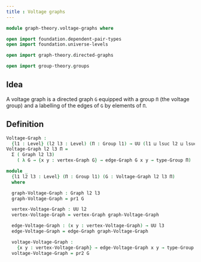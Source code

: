 ```yaml
---
title : Voltage graphs
--- 
```


```agda
module graph-theory.voltage-graphs where

open import foundation.dependent-pair-types
open import foundation.universe-levels

open import graph-theory.directed-graphs

open import group-theory.groups
```

## Idea

A voltage graph is a directed graph `G` equipped with a group `Π` (the voltage group) and a labelling of the edges of `G` by elements of `Π`.

## Definition

```agda
Voltage-Graph :
  {l1 : Level} (l2 l3 : Level) (Π : Group l1) → UU (l1 ⊔ lsuc l2 ⊔ lsuc l3)
Voltage-Graph l2 l3 Π =
  Σ ( Graph l2 l3)
    ( λ G → {x y : vertex-Graph G} → edge-Graph G x y → type-Group Π)

module _
  {l1 l2 l3 : Level} (Π : Group l1) (G : Voltage-Graph l2 l3 Π)
  where

  graph-Voltage-Graph : Graph l2 l3
  graph-Voltage-Graph = pr1 G

  vertex-Voltage-Graph : UU l2
  vertex-Voltage-Graph = vertex-Graph graph-Voltage-Graph

  edge-Voltage-Graph : (x y : vertex-Voltage-Graph) → UU l3
  edge-Voltage-Graph = edge-Graph graph-Voltage-Graph

  voltage-Voltage-Graph :
    {x y : vertex-Voltage-Graph} → edge-Voltage-Graph x y → type-Group Π
  voltage-Voltage-Graph = pr2 G
```
